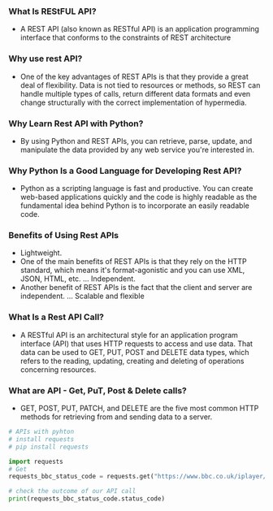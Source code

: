 ### What Is REStFUL API?
- A REST API (also known as RESTful API) is an application programming interface that conforms to the constraints of REST architecture

### Why use rest API?
- One of the key advantages of REST APIs is that they provide a great deal of flexibility. Data is not tied to resources or methods, so REST can handle multiple types of calls, return different data formats and even change structurally with the correct implementation of hypermedia.

### Why Learn Rest API with Python?
- By using Python and REST APIs, you can retrieve, parse, update, and manipulate the data provided by any web service you're interested in.

### Why Python Is a Good Language for Developing Rest API?
- Python as a scripting language is fast and productive. You can create web-based applications quickly and the code is highly readable as the fundamental idea behind Python is to incorporate an easily readable code.

### Benefits of Using Rest APIs
- Lightweight. 
- One of the main benefits of REST APIs is that they rely on the HTTP standard, which means it's format-agonistic and you can use XML, JSON, HTML, etc. ...
Independent. 
- Another benefit of REST APIs is the fact that the client and server are independent. ...
Scalable and flexible

### What Is a Rest API Call?
- A RESTful API is an architectural style for an application program interface (API) that uses HTTP requests to access and use data. That data can be used to GET, PUT, POST and DELETE data types, which refers to the reading, updating, creating and deleting of operations concerning resources.

### What are API - Get, PuT, Post & Delete calls?
- GET, POST, PUT, PATCH, and DELETE are the five most common HTTP methods for retrieving from and sending data to a server. 

```python
# APIs with pyhton
# install requests
# pip install requests

import requests
# Get
requests_bbc_status_code = requests.get("https://www.bbc.co.uk/iplayer/live/bbcnews")

# check the outcome of our API call
print(requests_bbc_status_code.status_code)
```